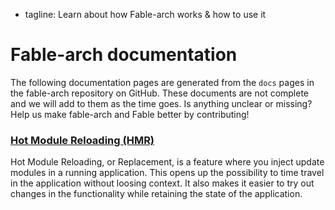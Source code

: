  - tagline: Learn about how Fable-arch works & how to use it

# Fable-arch documentation

The following documentation pages are generated from the `docs` pages
in the fable-arch repository on GitHub. These documents are not
complete and we will add to them as the time goes. Is anything unclear 
or missing? Help us make fable-arch and Fable better by contributing!

<div class="fb-docs">

<div class="row"><div class="col-sm-6">

### [<i class="fa fa-cog" aria-hidden="true"></i> Hot Module Reloading (HMR)](docs/hmr.html)

Hot Module Reloading, or Replacement, is a feature where you inject update modules in a running
application. This opens up the possibility to time travel in the application without loosing context.
It also makes it easier to try out changes in the functionality while retaining the state of the 
application.

</div>

